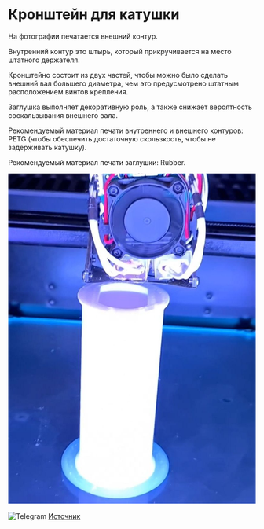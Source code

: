 # Кронштейн для катушки

На фотографии печатается внешний контур.

Внутренний контур это штырь, который прикручивается на место штатного держателя.

Кронштейно состоит из двух частей, чтобы можно было сделать внешний вал большего диаметра, чем это предусмотрено штатным расположением винтов крепления. 

Заглушка выполняет декоративную роль, а также снижает вероятность соскальзывания внешнего вала.

Рекомендуемый материал печати внутреннего и внешнего контуров: PETG (чтобы обеспечить достаточную скользкость, чтобы не задерживать катушку).

Рекомендуемый материал печати заглушки: Rubber.

![Кронштейн_для катушки_3](./img/Кронштейн_для_катушки_3.jpg)

<picture><source media="(prefers-color-scheme: dark)" srcset="https://cdn.simpleicons.org/telegram/white"> <source media="(prefers-color-scheme: light)" srcset="https://cdn.simpleicons.org/telegram/black"> <img src="https://cdn.simpleicons.org/telegram/.svg" alt="Telegram" alight=left height="20" width="20"></picture> [Источник](https://t.me/Picaso3dUnofficial/197248)

